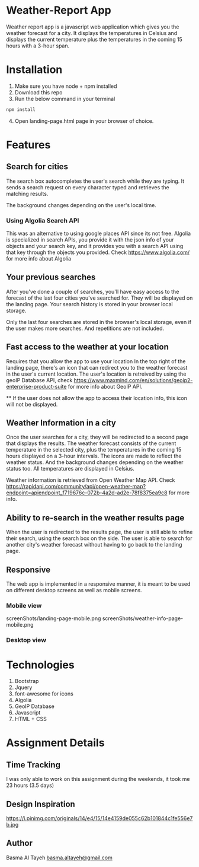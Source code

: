 # Weather-Report App
Weather report app is a javascript web application which gives you the weather forecast for a city. It displays the temperatures in Celsius and displays the current temperature plus the temperatures in the coming 15 hours with a 3-hour span.

# Installation
1. Make sure you have node + npm installed
2. Download this repo
3. Run the below command in your terminal
```bash
npm install
```
4. Open landing-page.html page in your browser of choice.


# Features

## Search for cities
The search box autocompletes the user's search while they are typing. It sends a search request on every character typed and retrieves the matching results.

The background changes depending on the user's local time.

### Using Algolia Search API
This was an alternative to using google places API since its not free. Algolia is specialized in search APIs, you provide it with the json info of your objects and your search key, and it provides you with a search API using that key through the objects you provided.
Check https://www.algolia.com/ for more info about Algolia

## Your previous searches
After you've done a couple of searches, you'll have easy access to the forecast of the last four cities you've searched for. They will be displayed on the landing page. Your search history is stored in your browser local storage.

Only the last four searches are stored in the browser's local storage, even if the user makes more searches. And repetitions are not included.

## Fast access to the weather at your location
Requires that you allow the app to use your location
In the top right of the landing page, there's an icon that can redirect you to the weather forecast in the user's current location. The user's location is retreived by using the geoIP Database API, check https://www.maxmind.com/en/solutions/geoip2-enterprise-product-suite for more info about GeoIP API.

** If the user does not allow the app to access their location info, this icon will not be displayed.

## Weather Information in a city
Once the user searches for a city, they will be redirected to a second page that displays the results. The weather forecast consists of the current temperature in the selected city, plus the temperatures in the coming 15 hours displayed on a 3-hour intervals. The icons are made to reflect the weather status. And the background changes depending on the weather status too. All temperatures are displayed in Celsius.

Weather information is retrieved from Open Weather Map API. Check https://rapidapi.com/community/api/open-weather-map?endpoint=apiendpoint_f719676c-072b-4a2d-ad2e-78f8375ea9c8 for more info.

## Ability to re-search in the weather results page
When the user is redirected to the results page, the user is still able to refine their search, using the search box on the side. The user is able to search for another city's weather forecast without having to go back to the landing page.

## Responsive
The web app is implemented in a responsive manner, it is meant to be used on different desktop screens as well as mobile screens.

### Mobile view
screenShots/landing-page-mobile.png
screenShots/weather-info-page-mobile.png

### Desktop view


# Technologies
1. Bootstrap
2. Jquery
3. font-awesome for icons
4. Algolia
5. GeoIP Database
6. Javascript
7. HTML + CSS

# Assignment Details
## Time Tracking
I was only able to work on this assignment during the weekends, it took me 23 hours (3.5 days)

## Design Inspiration
https://i.pinimg.com/originals/14/e4/15/14e4159de055c62b101844c1fe556e7b.jpg

## Author
Basma Al Tayeh
basma.altayeh@gmail.com

